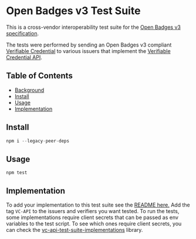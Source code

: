 # Open Badges v3 Test Suite

This is a cross-vendor interoperability test suite for the 
<a href="https://github.com/IMSGlobal/openbadges-specification/">Open Badges v3 specification</a>.

The tests were performed by sending an Open Badges v3 compliant 
<a href="https://www.w3.org/TR/vc-data-model/">Verifiable Credential</a> to 
various issuers that implement the
<a href="https://w3c-ccg.github.io/vc-api/">Verifiable Credential API</a>.

## Table of Contents

- [Background](#background)
- [Install](#install)
- [Usage](#usage)
- [Implementation](#implementation)

## Install

```js
npm i --legacy-peer-deps
```

## Usage

```
npm test
```

## Implementation
To add your implementation to this test suite see the [README here.](https://github.com/w3c-ccg/vc-api-test-suite-implementations)
Add the tag `VC-API` to the issuers and verifiers you want tested. To run the tests, some implementations require client secrets
that can be passed as env variables to the test script. To see which ones require client secrets, you can check the [vc-api-test-suite-implementations](https://github.com/w3c-ccg/vc-api-test-suite-implementations) library.
